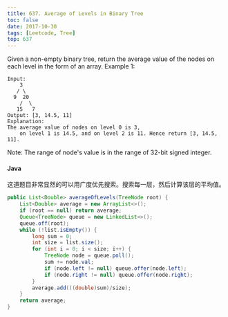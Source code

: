 ```yaml
---
title: 637. Average of Levels in Binary Tree
toc: false
date: 2017-10-30
tags: [Leetcode, Tree]
top: 637
---
```



Given a non-empty binary tree, return the average value of the nodes on each level in the form of an array.
Example 1:

```
Input:
    3
   / \
  9  20
    /  \
   15   7
Output: [3, 14.5, 11]
Explanation:
The average value of nodes on level 0 is 3,  
    on level 1 is 14.5, and on level 2 is 11. Hence return [3, 14.5, 11].
```

Note:
The range of node's value is in the range of 32-bit signed integer.

#### Java

这道题目非常显然的可以用广度优先搜索。搜索每一层，然后计算该层的平均值。

```Java
public List<Double> averageOfLevels(TreeNode root) {
    List<Double> average = new ArrayList<>();
    if (root == null) return average;
    Queue<TreeNode> queue = new LinkedList<>();
    queue.off(root);
    while (!list.isEmpty()) {
        long sum = 0;
        int size = list.size();
        for (int i = 0; i < size; i++) {
            TreeNode node = queue.poll();
            sum += node.val;
            if (node.left != null) queue.offer(node.left);
            if (node.right != null) queue.offer(node.right);
        }
        average.add(((double)sum)/size);
    }
    return average;
}
```